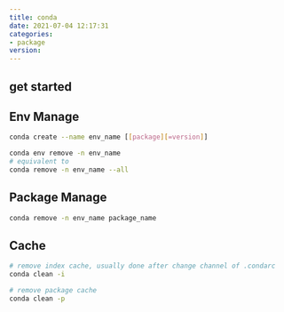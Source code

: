 ```yaml
---
title: conda
date: 2021-07-04 12:17:31
categories:
- package
version:
---
```


## get started

## Env Manage

```bash
conda create --name env_name [[package][=version]]
```

```bash
conda env remove -n env_name
# equivalent to
conda remove -n env_name --all
```
## Package Manage

```bash
conda remove -n env_name package_name
```

## Cache

```bash
# remove index cache, usually done after change channel of .condarc
conda clean -i
```

```bash
# remove package cache
conda clean -p
```